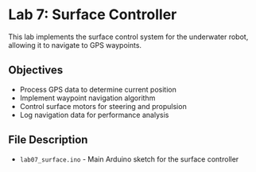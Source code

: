 # Lab 7: Surface Controller

This lab implements the surface control system for the underwater robot, allowing it to navigate to GPS waypoints.

## Objectives

- Process GPS data to determine current position
- Implement waypoint navigation algorithm
- Control surface motors for steering and propulsion
- Log navigation data for performance analysis

## File Description

- `lab07_surface.ino` - Main Arduino sketch for the surface controller
